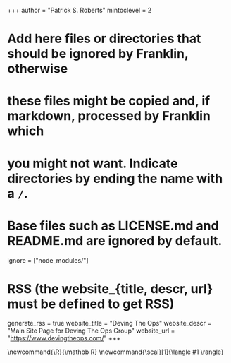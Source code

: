 <!--
Add here global page variables to use throughout your website.
@def hasplotly = false
-->
+++
author = "Patrick S. Roberts"
mintoclevel = 2

# Add here files or directories that should be ignored by Franklin, otherwise
# these files might be copied and, if markdown, processed by Franklin which
# you might not want. Indicate directories by ending the name with a `/`.
# Base files such as LICENSE.md and README.md are ignored by default.
ignore = ["node_modules/"]

# RSS (the website_{title, descr, url} must be defined to get RSS)
generate_rss = true
website_title = "Deving The Ops"
website_descr = "Main Site Page for Deving The Ops Group"
website_url   = "https://www.devingtheops.com/"
+++

<!--
Add here global latex commands to use throughout your pages.
-->
\newcommand{\R}{\mathbb R}
\newcommand{\scal}[1]{\langle #1 \rangle}
